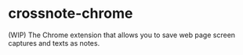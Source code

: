 # crossnote-chrome
(WIP) The Chrome extension that allows you to save web page screen captures and texts as notes.  
